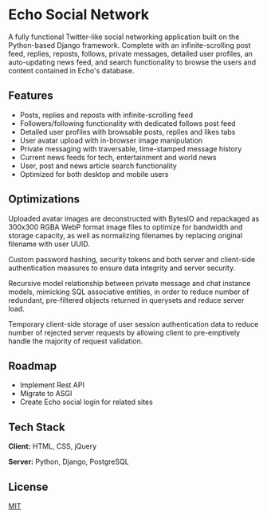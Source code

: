 
# Echo Social Network

A fully functional Twitter-like social networking application built on the Python-based Django framework. Complete with an infinite-scrolling post feed, replies, reposts, follows, private messages, detailed user profiles, an auto-updating news feed, and search functionality to browse the users and content contained in Echo's database.


## Features

- Posts, replies and reposts with infinite-scrolling feed
- Followers/following functionality with dedicated follows post feed
- Detailed user profiles with browsable posts, replies and likes tabs
- User avatar upload with in-browser image manipulation
- Private messaging with traversable, time-stamped message history
- Current news feeds for tech, entertainment and world news
- User, post and news article search functionality
- Optimized for both desktop and mobile users

## Optimizations

Uploaded avatar images are deconstructed with BytesIO and repackaged as 300x300 RGBA WebP format image files to optimize for bandwidth and storage capacity, as well as normalizing filenames by replacing original filename with user UUID.

Custom password hashing, security tokens and both server and client-side authentication measures to ensure data integrity and server security.

Recursive model relationship between private message and chat instance models, mimicking SQL associative entities, in order to reduce number of redundant, pre-filtered objects returned in querysets and reduce server load.

Temporary client-side storage of user session authentication data to reduce number of rejected server requests by allowing client to pre-emptively handle the majority of request validation.
## Roadmap

- Implement Rest API
- Migrate to ASGI
- Create Echo social login for related sites

## Tech Stack

**Client:** HTML, CSS, jQuery

**Server:** Python, Django, PostgreSQL

## License

[MIT](https://choosealicense.com/licenses/mit/)

